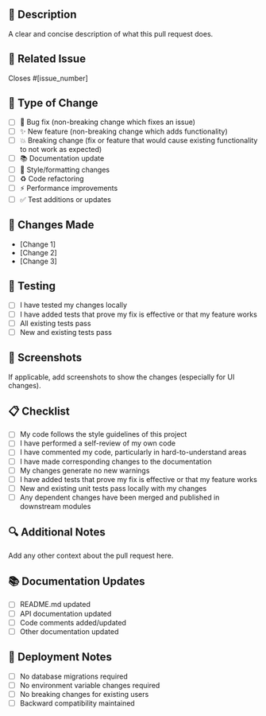 ## 📝 Description
A clear and concise description of what this pull request does.

## 🔗 Related Issue
Closes #[issue_number]

## 🧪 Type of Change
- [ ] 🐛 Bug fix (non-breaking change which fixes an issue)
- [ ] ✨ New feature (non-breaking change which adds functionality)
- [ ] 💥 Breaking change (fix or feature that would cause existing functionality to not work as expected)
- [ ] 📚 Documentation update
- [ ] 🎨 Style/formatting changes
- [ ] ♻️ Code refactoring
- [ ] ⚡ Performance improvements
- [ ] ✅ Test additions or updates

## 🔄 Changes Made
- [Change 1]
- [Change 2]
- [Change 3]

## 🧪 Testing
- [ ] I have tested my changes locally
- [ ] I have added tests that prove my fix is effective or that my feature works
- [ ] All existing tests pass
- [ ] New and existing tests pass

## 📸 Screenshots
If applicable, add screenshots to show the changes (especially for UI changes).

## 📋 Checklist
- [ ] My code follows the style guidelines of this project
- [ ] I have performed a self-review of my own code
- [ ] I have commented my code, particularly in hard-to-understand areas
- [ ] I have made corresponding changes to the documentation
- [ ] My changes generate no new warnings
- [ ] I have added tests that prove my fix is effective or that my feature works
- [ ] New and existing unit tests pass locally with my changes
- [ ] Any dependent changes have been merged and published in downstream modules

## 🔍 Additional Notes
Add any other context about the pull request here.

## 📚 Documentation Updates
- [ ] README.md updated
- [ ] API documentation updated
- [ ] Code comments added/updated
- [ ] Other documentation updated

## 🚀 Deployment Notes
- [ ] No database migrations required
- [ ] No environment variable changes required
- [ ] No breaking changes for existing users
- [ ] Backward compatibility maintained
